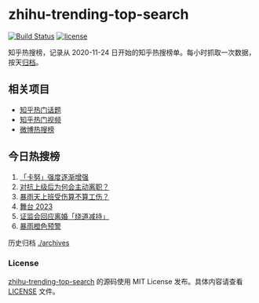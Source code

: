 # zhihu-trending-top-search

[![Build Status](https://github.com/justjavac/zhihu-trending-top-search/workflows/ci/badge.svg?branch=main)](https://github.com/justjavac/zhihu-trending-top-search/actions)
[![license](https://img.shields.io/github/license/justjavac/zhihu-trending-top-search)](https://github.com/justjavac/zhihu-trending-top-search/blob/main/LICENSE)

知乎热搜榜，记录从 2020-11-24 日开始的知乎热搜榜单。每小时抓取一次数据，按天[归档](./archives)。

## 相关项目

- [知乎热门话题](https://github.com/justjavac/zhihu-trending-hot-questions)
- [知乎热门视频](https://github.com/justjavac/zhihu-trending-hot-video)
- [微博热搜榜](https://github.com/justjavac/weibo-trending-hot-search)

## 今日热搜榜

<!-- BEGIN -->
<!-- 最后更新时间 Sun Jul 30 2023 19:04:50 GMT+0800 (China Standard Time) -->

1. [「卡努」强度逐渐增强](https://www.zhihu.com/search?q=%E3%80%8C%E5%8D%A1%E5%8A%AA%E3%80%8D%E5%BC%BA%E5%BA%A6%E9%80%90%E6%B8%90%E5%A2%9E%E5%BC%BA)
1. [对抗上级后为何会主动离职？](https://www.zhihu.com/search?q=%E5%AF%B9%E6%8A%97%E4%B8%8A%E7%BA%A7%E5%90%8E%E4%B8%BA%E4%BD%95%E4%BC%9A%E4%B8%BB%E5%8A%A8%E7%A6%BB%E8%81%8C%EF%BC%9F)
1. [暴雨天上班受伤算不算工伤？](https://www.zhihu.com/search?q=%E6%9A%B4%E9%9B%A8%E5%A4%A9%E4%B8%8A%E7%8F%AD%E5%8F%97%E4%BC%A4%E7%AE%97%E4%B8%8D%E7%AE%97%E5%B7%A5%E4%BC%A4%EF%BC%9F)
1. [舞台 2023](https://www.zhihu.com/search?q=%E8%88%9E%E5%8F%B0%202023%20)
1. [证监会回应离婚「绕道减持」](https://www.zhihu.com/search?q=%E8%AF%81%E7%9B%91%E4%BC%9A%E5%9B%9E%E5%BA%94%E7%A6%BB%E5%A9%9A%E3%80%8C%E7%BB%95%E9%81%93%E5%87%8F%E6%8C%81%E3%80%8D)
1. [暴雨橙色预警](https://www.zhihu.com/search?q=%E6%9A%B4%E9%9B%A8%E6%A9%99%E8%89%B2%E9%A2%84%E8%AD%A6)

<!-- END -->

历史归档 [./archives](./archives)

### License

[zhihu-trending-top-search](https://github.com/justjavac/zhihu-trending-top-search) 的源码使用 MIT License
发布。具体内容请查看 [LICENSE](./LICENSE) 文件。
